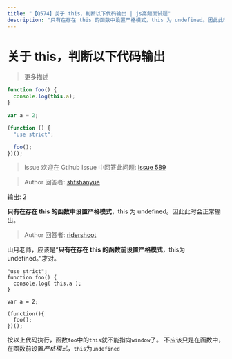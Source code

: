 ```yaml
---
title: "【Q574】关于 this，判断以下代码输出 | js高频面试题"
description: "只有在存在 this 的函数中设置严格模式，this 为 undefined。因此此时会正常输出。  字节跳动面试题、阿里腾讯面试题、美团小米面试题。"
---
```


# 关于 this，判断以下代码输出

> 更多描述

```js
function foo() {
  console.log(this.a);
}

var a = 2;

(function () {
  "use strict";

  foo();
})();
```

> Issue
> 欢迎在 Gtihub Issue 中回答此问题: [Issue 589](https://github.com/shfshanyue/Daily-Question/issues/589)

> Author
> 回答者: [shfshanyue](https://github.com/shfshanyue)

输出: 2

**只有在存在 this 的函数中设置严格模式**，this 为 undefined。因此此时会正常输出。

> Author
> 回答者: [ridershoot](https://github.com/ridershoot)

山月老师，应该是“**只有在存在 this 的函数前设置严格模式**，this为undefined。”才对。

```
"use strict";
function foo() {
  console.log( this.a );
}

var a = 2;

(function(){
  foo();
})();
```

按以上代码执行，函数`foo`中的`this`就不能指向`window`了。
不应该只是在函数中，在函数前设置*严格模式*，`this`为`undefined`
